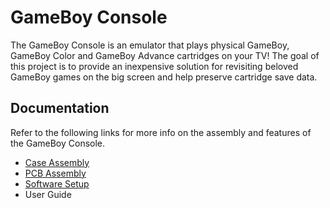 # GameBoy Console
The GameBoy Console is an emulator that plays physical GameBoy, GameBoy Color and GameBoy Advance cartridges on your TV! The goal of this project is to provide an inexpensive solution for revisiting beloved GameBoy games on the big screen and help preserve cartridge save data.

## Documentation
Refer to the following links for more info on the assembly and features of the GameBoy Console.
* [Case Assembly](/case)
* [PCB Assembly](/pcb)
* [Software Setup](https://github.com/pixelcircuits/GBConsole)
* User Guide
